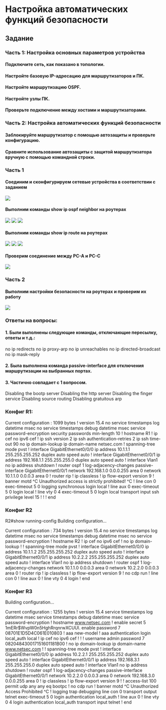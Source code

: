 # Настройка автоматических функций безопасности
## Задание
### Часть 1: Настройка основных параметров устройства
#### Подключите сеть, как показано в топологии.
#### Настройте базовую IP-адресацию для маршрутизаторов и ПК.
#### Настройте маршрутизацию OSPF.
#### Настройте узлы ПК.
#### Проверьте подключение между хостами и маршрутизаторами.
### Часть 2: Настройка автоматических функций безопасности
#### Заблокируйте маршрутизатор с помощью автозащиты и проверьте конфигурацию.
#### Сравните использование автозащиты с защитой маршрутизатора вручную с помощью командной строки.
### Часть 1
#### Соединим и сконфигурируем сетевые устройства в соответствии с заданием
![](https://github.com/igorvrn/otus2/blob/main/001.png)
#### Выполним команды show ip ospf neighbor на роутерах
![](https://github.com/igorvrn/otus2/blob/main/002.png)
![](https://github.com/igorvrn/otus2/blob/main/003.png)
![](https://github.com/igorvrn/otus2/blob/main/004.png)
#### Выполним команды show ip route на роутерах
![](https://github.com/igorvrn/otus2/blob/main/005.png)
![](https://github.com/igorvrn/otus2/blob/main/006.png)
![](https://github.com/igorvrn/otus2/blob/main/007.png)
#### Проверим соединение между PC-A и PC-C
![](https://github.com/igorvrn/otus2/blob/main/008.png)
### Часть 2
#### Выполним настройки безопасности на роутерах и проверим их работу
![](https://github.com/igorvrn/otus2/blob/main/009.png)

### Ответы на вопросы:
#### 1. Были выполнены следующие команды, отключающие пересылку, ответы и т.д.:
 no ip redirects
 no ip proxy-arp
 no ip unreachables
 no ip directed-broadcast
 no ip mask-reply
#### 2. Была выполнена команда passive-interface для отключения маршрутизации на выбранных портах.
#### 3. Частично совпадает с 1 вопросом. 
Disabling the bootp server
Disabling the http server
Disabling the finger service
Disabling source routing
Disabling gratuitous arp

### Конфиг R1:
Current configuration : 1099 bytes
!
version 15.4
no service timestamps log datetime msec
no service timestamps debug datetime msec
service password-encryption
security passwords min-length 10
!
hostname R1
!
ip cef
no ipv6 cef
!
ip ssh version 2
ip ssh authentication-retries 2
ip ssh time-out 90
no ip domain-lookup
ip domain-name netsec.com
!
spanning-tree mode pvst
!
interface GigabitEthernet0/0/0
 ip address 10.1.1.1 255.255.255.252
 duplex auto
 speed auto
!
interface GigabitEthernet0/0/1
 ip address 192.168.1.1 255.255.255.0
 duplex auto
 speed auto
!
interface Vlan1
 no ip address
 shutdown
!
router ospf 1
 log-adjacency-changes
 passive-interface GigabitEthernet0/0/1
 network 192.168.1.0 0.0.0.255 area 0
 network 10.1.1.0 0.0.0.3 area 0
!
router rip
!
ip classless
!
ip flow-export version 9
!
banner motd ^C Unauthorized access is strictly prohibited! ^C
!
line con 0
 exec-timeout 5 0
 logging synchronous
 login local
!
line aux 0
 exec-timeout 5 0
 login local
!
line vty 0 4
 exec-timeout 5 0
 login local
 transport input ssh
 privilege level 15
!
!
!
end

### Конфиг R2
R2#show running-config
Building configuration...

Current configuration : 734 bytes
!
version 15.4
no service timestamps log datetime msec
no service timestamps debug datetime msec
no service password-encryption
!
hostname R2
!
ip cef
no ipv6 cef
!
no ip domain-lookup
!
!
spanning-tree mode pvst
!
interface GigabitEthernet0/0/0
 ip address 10.1.1.2 255.255.255.252
 duplex auto
 speed auto
!
interface GigabitEthernet0/0/1
 ip address 10.2.2.2 255.255.255.252
 duplex auto
 speed auto
!
interface Vlan1
 no ip address
 shutdown
!
router ospf 1
 log-adjacency-changes
 network 10.1.1.0 0.0.0.3 area 0
 network 10.2.2.0 0.0.0.3 area 0
!
router rip
!
ip classless
!
ip flow-export version 9
!
no cdp run
!
line con 0
!
line aux 0
!
line vty 0 4
login
!
end

### Конфиг R3
Building configuration...

Current configuration : 1255 bytes
!
version 15.4
service timestamps log datetime msec
service timestamps debug datetime msec
service password-encryption
!
hostname www.netsec.com
!
enable secret 5 $1$mERr$WvpW0n5HghRrqnrwXCUUl.
enable password 7 08701E1D5D4C061E010803
!
aaa new-model
!
aaa authentication login local_auth local 
!
ip cef
no ipv6 cef
!
!
!
username admin password 7 082048430017151601181B00
!
no ip domain-lookup
ip domain-name www.netsec.com
!
!
spanning-tree mode pvst
!
interface GigabitEthernet0/0/0
 ip address 10.2.2.1 255.255.255.252
 duplex auto
 speed auto
!
interface GigabitEthernet0/0/1
 ip address 192.168.3.1 255.255.255.0
 duplex auto
 speed auto
!
interface Vlan1
 no ip address
 shutdown
!
router ospf 1
 log-adjacency-changes
 passive-interface GigabitEthernet0/0/1
 network 10.2.2.0 0.0.0.3 area 0
 network 192.168.3.0 0.0.0.255 area 0
!
ip classless
!
ip flow-export version 9
!
!
access-list 100 permit udp any any eq bootpc
!
no cdp run
!
banner motd ^C Unauthorized Access Prohibited ^C
!
logging trap debugging
line con 0
 transport output telnet
 exec-timeout 5 0
 login authentication local_auth
!
line aux 0
!
line vty 0 4
 login authentication local_auth
 transport input telnet
!
end
